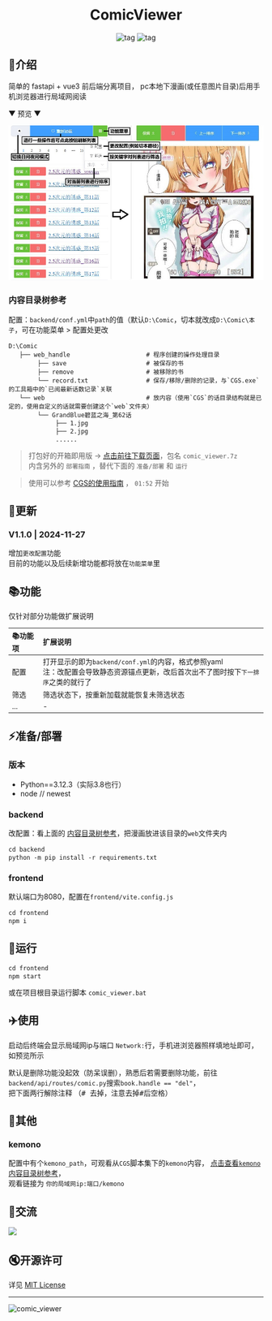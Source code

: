 <div align="center">
  <h1 id="koishi">ComicViewer</h1>
  <img src="https://img.shields.io/badge/Backend-Python3.12-green.svg?colorA=abcdef" alt="tag">
  <img src="https://img.shields.io/badge/Frontend-Vite+elementPlus-blue.svg?colorA=abcdef" alt="tag">
</div>


## 📑介绍
简单的 fastapi + vue3 前后端分离项目， pc本地下漫画(或任意图片目录)后用手机浏览器进行局域网阅读


▼ 预览 ▼

![](doc/assets/comic_viewer.jpg)

### 内容目录树参考
配置：`backend/conf.yml`中`path`的值（默认`D:\Comic`，切本就改成`D:\Comic\本子`，可在功能菜单 > 配置处更改
```shell
D:\Comic                              
   ├── web_handle                     # 程序创建的操作处理目录
        ├── save                      # 被保存的书
        ├── remove                    # 被移除的书
        └── record.txt                # 保存/移除/删除的记录，与`CGS.exe`的工具箱中的`已阅最新话数记录`关联
   └── web                            # 放内容（使用`CGS`的话目录结构就是已定的，使用自定义的话就需要创建这个`web`文件夹）
        └── GrandBlue碧蓝之海_第62话
             ├── 1.jpg
             ├── 2.jpg
             ......
```

> 打包好的开箱即用版 → [点击前往下载页面](https://github.com/jasoneri/comic_viewer/releases)，包名 `comic_viewer.7z`<br>
> 内含另外的 `部署指南` ，替代下面的 `准备/部署` 和 `运行`

> 使用可以参考 [CGS的使用指南](https://www.veed.io/view/zh-CN/688ae765-2bfb-4deb-9495-32b24a273373?panel=comments) ，
> `01:52` 开始


## 📢更新

### V1.1.0 | 2024-11-27

增加`更改配置`功能<br>目前的功能以及后续新增功能都将放在`功能菜单`里


## 📚功能 
仅针对部分功能做扩展说明

| 📚功能项 | 扩展说明                                                                              | 
|:------|:----------------------------------------------------------------------------------|
| 配置    | 打开显示的即为`backend/conf.yml`的内容，格式参照yaml<br>注：改配置会导致静态资源锚点更新，改后首次出不了图时按下`下一排序`之类的就行了 |
| 筛选    | 筛选状态下，按重新加载就能恢复未筛选状态                                                              |
| ...   | -                                                                                 |

## ⚡️准备/部署
### 版本
+ Python==3.12.3（实际3.8也行）
+ node  // newest
### backend
改配置：看上面的 [内容目录树参考](#内容目录树参考)，把漫画放进该目录的`web`文件夹内

```shell
cd backend
python -m pip install -r requirements.txt
```

### frontend
默认端口为8080，配置在`frontend/vite.config.js`
```shell
cd frontend
npm i
```
## 🚀运行
```shell
cd frontend
npm start
```
或在项目根目录运行脚本 `comic_viewer.bat`

## ✈️使用
启动后终端会显示局域网ip与端口 `Network:`行，手机进浏览器照样填地址即可，如预览所示

默认是删除功能没起效（防呆误删），熟悉后若需要删除功能，前往`backend/api/routes/comic.py`搜索`book.handle == "del"`，<br>
把下面两行解除注释 （<kbd># </kbd>去掉，注意去掉<kbd>#</kbd>后空格）

## 🔰其他
### kemono
配置中有个`kemono_path`，可观看从`CGS`脚本集下的`kemono`内容，
[点击查看`kemono`内容目录树参考](https://github.com/jasoneri/ComicGUISpider/blob/GUI/utils/script/script.md#%E8%BF%90%E8%A1%8C%E8%BF%87%E5%90%8E%E6%89%80%E5%BE%97%E7%9B%AE%E5%BD%95%E6%A0%91)， <br>
观看链接为 `你的局域网ip:端口/kemono`

## 💬交流
![](https://img.shields.io/badge/QQ群-437774506-blue.svg?colorA=abcopq)

## 🔇开源许可
详见 [MIT License](https://github.com/jasoneri/comic_viewer/blob/master/LICENSE)

---

![comic_viewer](https://count.getloli.com/get/@comic_viewer?theme=rule34)
